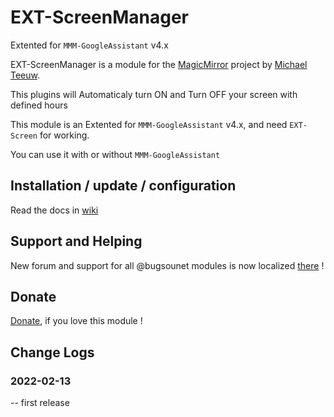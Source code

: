 # EXT-ScreenManager

Extented for `MMM-GoogleAssistant` v4.x

EXT-ScreenManager is a module for the [MagicMirror](https://github.com/MichMich/MagicMirror) project by [Michael Teeuw](https://github.com/MichMich).<br>

This plugins will Automaticaly turn ON and Turn OFF your screen with defined hours

This module is an Extented for `MMM-GoogleAssistant` v4.x, and need `EXT-Screen` for working.<br>

You can use it with or without  `MMM-GoogleAssistant`

## Installation / update / configuration

Read the docs in [wiki](https://wiki.bugsounet.fr/EXT-ScreenManager)

## Support and Helping
New forum and support for all @bugsounet modules is now localized [there](https://forum.bugsounet.fr) !
 
## Donate
 [Donate](https://www.paypal.com/cgi-bin/webscr?cmd=_s-xclick&hosted_button_id=TTHRH94Y4KL36&source=url), if you love this module !

## Change Logs

### 2022-02-13
   -- first release

